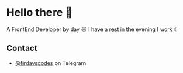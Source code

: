 <h1>
  Hello there 👋
</h1>

A FrontEnd Developer by day ☼ I have a rest in the evening I work ☾

## Contact
- [@firdavscodes](https://telegram.com/firdavscodes) on Telegram
